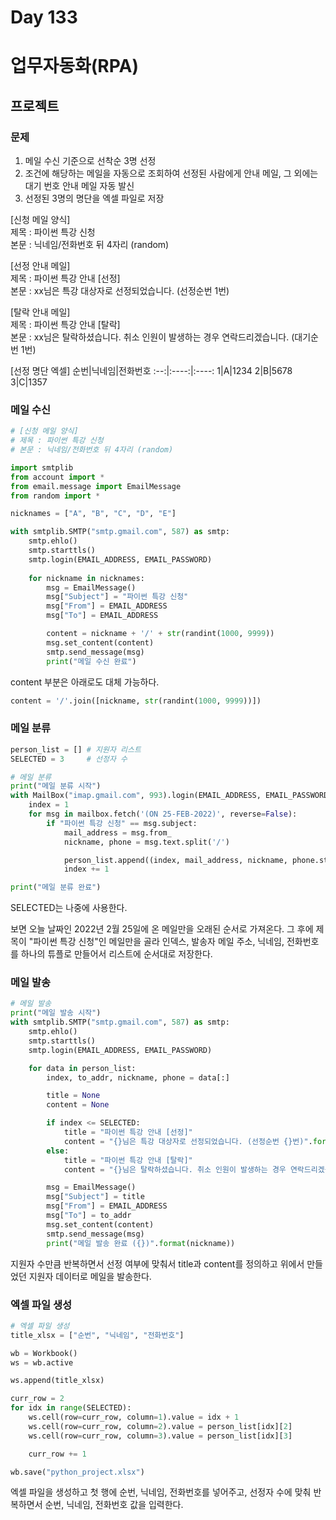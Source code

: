 # Day 133
# 업무자동화(RPA)
## 프로젝트
### 문제
1. 메일 수신 기준으로 선착순 3명 선정
2. 조건에 해당하는 메일을 자동으로 조회하여 선정된 사람에게 안내 메일, 그 외에는 대기 번호 안내 메일 자동 발신
3. 선정된 3명의 명단을 엑셀 파일로 저장

[신청 메일 양식]  
제목 : 파이썬 특강 신청  
본문 : 닉네임/전화번호 뒤 4자리 (random)

[선정 안내 메일]  
제목 : 파이썬 특강 안내 [선정]  
본문 : xx님은 특강 대상자로 선정되었습니다. (선정순번 1번)

[탈락 안내 메일]  
제목 : 파이썬 특강 안내 [탈락]  
본문 : xx님은 탈락하셨습니다. 취소 인원이 발생하는 경우 연락드리겠습니다. (대기순번 1번)

[선정 명단 엑셀]
순번|닉네임|전화번호
:--:|:----:|:----:
1|A|1234
2|B|5678
3|C|1357

### 메일 수신
```python
# [신청 메일 양식]  
# 제목 : 파이썬 특강 신청  
# 본문 : 닉네임/전화번호 뒤 4자리 (random)

import smtplib
from account import *
from email.message import EmailMessage
from random import *

nicknames = ["A", "B", "C", "D", "E"]

with smtplib.SMTP("smtp.gmail.com", 587) as smtp:
    smtp.ehlo()
    smtp.starttls()
    smtp.login(EMAIL_ADDRESS, EMAIL_PASSWORD)
    
    for nickname in nicknames:
        msg = EmailMessage()
        msg["Subject"] = "파이썬 특강 신청"
        msg["From"] = EMAIL_ADDRESS
        msg["To"] = EMAIL_ADDRESS

        content = nickname + '/' + str(randint(1000, 9999))
        msg.set_content(content)
        smtp.send_message(msg)
        print("메일 수신 완료")
```

content 부분은 아래로도 대체 가능하다.
```python
content = '/'.join([nickname, str(randint(1000, 9999))])
```

### 메일 분류
```python
person_list = [] # 지원자 리스트
SELECTED = 3     # 선정자 수

# 메일 분류
print("메일 분류 시작")
with MailBox("imap.gmail.com", 993).login(EMAIL_ADDRESS, EMAIL_PASSWORD, initial_folder="INBOX") as mailbox:
    index = 1
    for msg in mailbox.fetch('(ON 25-FEB-2022)', reverse=False):
        if "파이썬 특강 신청" == msg.subject:
            mail_address = msg.from_
            nickname, phone = msg.text.split('/')

            person_list.append((index, mail_address, nickname, phone.strip()))
            index += 1

print("메일 분류 완료")
```
SELECTED는 나중에 사용한다.

보면 오늘 날짜인 2022년 2월 25일에 온 메일만을 오래된 순서로 가져온다. 그 후에 제목이 "파이썬 특강 신청"인 메일만을 골라 인덱스, 발송자 메일 주소, 닉네임, 전화번호를 하나의 튜플로 만들어서 리스트에 순서대로 저장한다.

### 메일 발송
```python
# 메일 발송
print("메일 발송 시작")
with smtplib.SMTP("smtp.gmail.com", 587) as smtp:
    smtp.ehlo()
    smtp.starttls()
    smtp.login(EMAIL_ADDRESS, EMAIL_PASSWORD)

    for data in person_list:
        index, to_addr, nickname, phone = data[:]

        title = None
        content = None

        if index <= SELECTED:
            title = "파이썬 특강 안내 [선정]"
            content = "{}님은 특강 대상자로 선정되었습니다. (선정순번 {}번)".format(nickname, index)
        else:
            title = "파이썬 특강 안내 [탈락]"
            content = "{}님은 탈락하셨습니다. 취소 인원이 발생하는 경우 연락드리겠습니다 (대기순번 {}번)".format(nickname, index - SELECTED)

        msg = EmailMessage()
        msg["Subject"] = title
        msg["From"] = EMAIL_ADDRESS
        msg["To"] = to_addr
        msg.set_content(content)
        smtp.send_message(msg)
        print("메일 발송 완료 ({})".format(nickname))
```
지원자 수만큼 반복하면서 선정 여부에 맞춰서 title과 content를 정의하고 위에서 만들었던 지원자 데이터로 메일을 발송한다.

### 엑셀 파일 생성
```python
# 엑셀 파일 생성
title_xlsx = ["순번", "닉네임", "전화번호"]

wb = Workbook()
ws = wb.active

ws.append(title_xlsx)

curr_row = 2
for idx in range(SELECTED):
    ws.cell(row=curr_row, column=1).value = idx + 1
    ws.cell(row=curr_row, column=2).value = person_list[idx][2]
    ws.cell(row=curr_row, column=3).value = person_list[idx][3]

    curr_row += 1

wb.save("python_project.xlsx")
```
엑셀 파일을 생성하고 첫 행에 순번, 닉네임, 전화번호를 넣어주고, 선정자 수에 맞춰 반복하면서 순번, 닉네임, 전화번호 값을 입력한다.